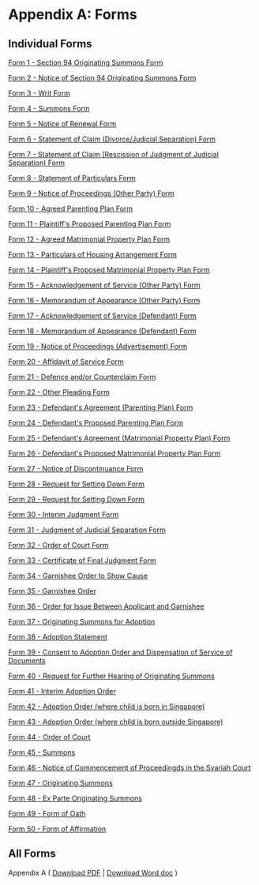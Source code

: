 # Appendix A: Forms

## Individual Forms
<a href="./assets/forms/Form%201.docx" download>Form 1 - Section 94 Originating Summons Form</a>

<a href="./assets/forms/Form%202.docx" download>Form 2 - Notice of Section 94 Originating Summons Form</a>

<a href="./assets/forms/Form%203.docx" download>Form 3 - Writ Form</a>

<a href="./assets/forms/Form%204.docx" download>Form 4 - Summons Form</a>

<a href="./assets/forms/Form%205.docx" download>Form 5 - Notice of Renewal Form</a>

<a href="./assets/forms/Form%206.docx" download>Form 6 - Statement of Claim (Divorce/Judicial Separation) Form</a>

<a href="./assets/forms/Form%207.docx" download>Form 7 - Statement of Claim (Rescission of Judgment of Judicial Separation) Form</a>

<a href="./assets/forms/Form%208.docx" download>Form 8 - Statement of Particulars Form</a>

<a href="./assets/forms/Form%209.docx" download>Form 9 - Notice of Proceedings (Other Party) Form</a>

<a href="./assets/forms/Form%2010.docx" download>Form 10 - Agreed Parenting Plan Form</a>

<a href="./assets/forms/Form%2011.docx" download>Form 11 - Plaintiff's Proposed Parenting Plan Form</a>

<a href="./assets/forms/Form%2012.docx" download>Form 12 - Agreed Matrimonial Property Plan Form</a>

<a href="./assets/forms/Form%2013.docx" download>Form 13 - Particulars of Housing Arrangement Form</a>

<a href="./assets/forms/Form%2014.docx" download>Form 14 - Plaintiff's Proposed Matrimonial Property Plan Form</a>

<a href="./assets/forms/Form%2015.docx" download>Form 15 - Acknowledgement of Service (Other Party) Form</a>

<a href="./assets/forms/Form%2016.docx" download>Form 16 - Memorandum of Appearance (Other Party) Form</a>

<a href="./assets/forms/Form%2017.docx" download>Form 17 - Acknowledgement of Service (Defendant) Form</a>

<a href="./assets/forms/Form%2018.docx" download>Form 18 - Memorandum of Appearance (Defendant) Form</a>

<a href="./assets/forms/Form%2019.docx" download>Form 19 - Notice of Proceedings (Advertisement) Form</a>

<a href="./assets/forms/Form%2020.docx" download>Form 20 - Affidavit of Service Form</a>

<a href="./assets/forms/Form%2021.docx" download>Form 21 - Defence and/or Counterclaim Form</a>

<a href="./assets/forms/Form%2022.docx" download>Form 22 - Other Pleading Form</a>

<a href="./assets/forms/Form%2023.docx" download>Form 23 - Defendant's Agreement (Parenting Plan) Form</a>

<a href="./assets/forms/Form%2024.docx" download>Form 24 - Defendant's Proposed Parenting Plan Form</a>

<a href="./assets/forms/Form%2025.docx" download>Form 25 - Defendant's Agreement (Matrimonial Property Plan) Form</a>

<a href="./assets/forms/Form%2026.docx" download>Form 26 - Defendant's Proposed Matrimonial Property Plan Form</a>

<a href="./assets/forms/Form%2027.docx" download>Form 27 - Notice of Discontinuance Form</a>

<a href="./assets/forms/Form%2028.docx" download>Form 28 - Request for Setting Down Form</a>

<a href="./assets/forms/Form%2029.docx" download>Form 29 - Request for Setting Down Form</a>

<a href="./assets/forms/Form%2030.docx" download>Form 30 - Interim Judgment Form</a>

<a href="./assets/forms/Form%2031.docx" download>Form 31 - Judgment of Judicial Separation Form</a>

<a href="./assets/forms/Form%2032.docx" download>Form 32 - Order of Court Form</a>

<a href="./assets/forms/Form%2033.docx" download>Form 33 - Certificate of Final Judgment Form</a>

<a href="./assets/forms/Form%2034.docx" download>Form 34 - Garnishee Order to Show Cause</a>

<a href="./assets/forms/Form%2035.docx" download>Form 35 - Garnishee Order</a>

<a href="./assets/forms/Form%2036.docx" download>Form 36 - Order for Issue Between Applicant and Garnishee</a>

<a href="./assets/forms/Form%2037.docx" download>Form 37 - Originating Summons for Adoption</a>

<a href="./assets/forms/Form%2038.docx" download>Form 38 - Adoption Statement</a>

<a href="./assets/forms/Form%2039.docx" download>Form 39 - Consent to Adoption Order and Dispensation of Service of Documents</a>

<a href="./assets/forms/Form%2040.docx" download>Form 40 - Request for Further Hearing of Originating Summons</a>

<a href="./assets/forms/Form%2041.docx" download>Form 41 - Interim Adoption Order</a>

<a href="./assets/forms/Form%2042.docx" download>Form 42 - Adoption Order (where child is born in Singapore)</a>

<a href="./assets/forms/Form%2043.docx" download>Form 43 - Adoption Order (where child is born outside Singapore)</a>

<a href="./assets/forms/Form%2044.docx" download>Form 44 - Order of Court</a>

<a href="./assets/forms/Form%2045.docx" download>Form 45 - Summons</a>

<a href="./assets/forms/Form%2046.docx" download>Form 46 - Notice of Commencement of Proceedingds in the Syariah Court</a>

<a href="./assets/forms/Form%2047.docx" download>Form 47 - Originating Summons</a>

<a href="./assets/forms/Form%2048.docx" download>Form 48 - Ex Parte Originating Summons</a>

<a href="./assets/forms/Form%2049.docx" download>Form 49 - Form of Oath</a>

<a href="./assets/forms/Form%2050.docx" download>Form 50 - Form of Affirmation</a>

## All Forms

Appendix A ( <a href="./assets/Appendices/Appendix_A.pdf" download>Download PDF</a> \| <a href="./assets/Appendices/Appendix_A.docx" download>Download Word doc</a> )

